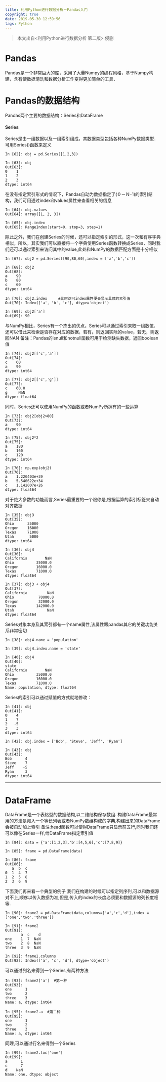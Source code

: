 ```yaml
---
title: 利用Python进行数据分析－Pandas入门
copyright: true
date: 2019-05-30 12:59:56
tags: Python
---
```

>本文出自<利用Python进行数据分析 第二版> 侵删
# Pandas
Pandas是一个非常巨大的库，采用了大量Numpy的编程风格，基于Numpy构建，含有使数据清洗和数据分析工作变得更加简单的工具．

# Pandas的数据结构
Pandas两个主要的数据结构：Series和DataFrame

<!--more-->

#### Series
Series是由一组数据以及一组索引组成，其数据类型包括各种NumPy数据类型．可用Series()函数来定义
```
In [62]: obj = pd.Series([1,2,3])

In [63]: obj
Out[63]:
0    1
1    2
2    3
dtype: int64
```
在没有指定索引形式的情况下，Pandas自动为数据指定了(０－Ｎ-1)的索引结构，我们可用通过index和values属性来查看相关的信息
```
In [64]: obj.values
Out[64]: array([1, 2, 3])

In [65]: obj.index
Out[65]: RangeIndex(start=0, stop=3, step=1)
```
除此之外，我们在创建Series的时候，还可以指定索引的形式，这一次和有序字典相似，所以，其实我们可以直接将一个字典使用Series函数转换成Series，同时我们还可以通过索引来访问其中的value,此处和NumPy的数据匹配方面是十分相似
```
In [67]: obj2 = pd.Series([90,80,60],index = ['a','b','c'])

In [68]: obj2
Out[68]:
a    90
b    80
c    60
dtype: int64

In [70]: obj2.index　　　#此时访问index属性便会显示具体的索引值
Out[70]: Index(['a', 'b', 'c'], dtype='object')

In [69]: obj2['a']
Out[69]: 90
```
与NumPy相比，Series有一个杰出的优点，Series可以通过索引来取一组数值，还可以借此来检索是否存在对应的数据，若有，则返回实际的value，若无，则返回NAN
备注：Pandas的isnull和notnull函数可用于检测缺失数据，返回boolean值
```
In [74]: obj2[['c','a']]
Out[74]:
c    60
a    90
dtype: int64

In [77]: obj2[['c','g']]
Out[77]:
c    60.0
g     NaN
dtype: float64
```
同时，Series还可以使用NumPy的函数或者NumPy所拥有的一些运算
```
In [73]: obj2[obj2>80]
Out[73]:
a    90
dtype: int64

In [75]: obj2*2
Out[75]:
a    180
b    160
c    120
dtype: int64

In [76]: np.exp(obj2)
Out[76]:
a    1.220403e+39
b    5.540622e+34
c    1.142007e+26
dtype: float64
```
对于绝大多数的功能而言,Series最重要的一个跟你是,根据运算的索引标签来自动对齐数据
 ```
In [35]: obj3
Out[35]:
Ohio      35000
Oregon    16000
Texas     71000
Utah       5000
dtype: int64

In [36]: obj4
Out[36]:
California        NaN
Ohio          35000.0
Oregon        16000.0
Texas         71000.0
dtype: float64

In [37]: obj3 + obj4
Out[37]:
California         NaN
Ohio           70000.0
Oregon         32000.0
Texas         142000.0
Utah               NaN
dtype: float64
```
Series对象本身及其索引都有一个name属性,该属性跟pandas其它的关键功能关系非常密切
```
In [38]: obj4.name = 'population'

In [39]: obj4.index.name = 'state'

In [40]: obj4
Out[40]:
state
California        NaN
Ohio          35000.0
Oregon        16000.0
Texas         71000.0
Name: population, dtype: float64
```
Series的索引可以通过赋值的方式就地修改：
```
In [41]: obj
Out[41]:
0    4
1    7
2   -5
3    3
dtype: int64

In [42]: obj.index = ['Bob', 'Steve', 'Jeff', 'Ryan']

In [43]: obj
Out[43]:
Bob      4
Steve    7
Jeff    -5
Ryan     3
dtype: int64
```
***
# DataFrame
DataFrame是一个表格型的数据结构,以二维结构保存数组.
构建DataFrame最常用的方法是闯入一个等长列表或者NumPy数组构成的字典,构建出来的DataFrame会被自动加上索引
备注:head函数可以使得DataFrame只显示前五行,同时我们还可以像在Series一样,给DataFrame指定索引值
```
In [84]: data = {'a':[1,2,3],'b':[4,5,6],'c':[7,8,9]}

In [85]: frame = pd.DataFrame(data)

In [86]: frame
Out[86]:
   a  b  c
0  1  4  7
1  2  5  8
2  3  6  9
```
下面我们再来看一个典型的例子
我们在构建的时候可以指定列序列,可以和数据源对不上,顺序以传入数据为准,但是,传入的index的长度必须要和数据源的列长度相等.
```
In [90]: frame2 = pd.DataFrame(data,columns=['a','c','d'],index = ['one','two','three'])

In [91]: frame2
Out[91]:
       a  c    d
one    1  7  NaN
two    2  8  NaN
three  3  9  NaN

In [92]: frame2.columns
Out[92]: Index(['a', 'c', 'd'], dtype='object')
```
可以通过列名来得到一个Series,有两种方法
```
In [93]: frame2['a']  #第一种
Out[93]:
one      1
two      2
three    3
Name: a, dtype: int64

In [95]: frame2.a  #第二种
Out[95]:
one      1
two      2
three    3
Name: a, dtype: int64

```
同理,可以通过行名来得到一个Series
```
In [99]: frame2.loc['one']
Out[99]:
a      1
c      7
d    NaN
Name: one, dtype: object
```
